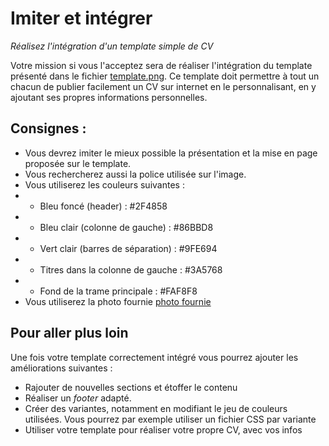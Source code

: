 # Imiter et intégrer
_Réalisez l'intégration d'un template simple de CV_

Votre mission si vous l'acceptez sera de réaliser l'intégration du template présenté dans le fichier [template.png](template.png).
Ce template doit permettre à tout un chacun de publier facilement un CV sur internet en le personnalisant, en y ajoutant ses propres informations personnelles.

## Consignes :
* Vous devrez imiter le mieux possible la présentation et la mise en page proposée sur le template.
* Vous rechercherez aussi la police utilisée sur l'image.
* Vous utiliserez les couleurs suivantes :
* * Bleu foncé (header) : #2F4858
* * Bleu clair (colonne de gauche) : #86BBD8
* * Vert clair (barres de séparation) : #9FE694
* * Titres dans la colonne de gauche : #3A5768
* * Fond de la trame principale : #FAF8F8
* Vous utiliserez la photo fournie [photo fournie](avatar.jpg)

## Pour aller plus loin
Une fois votre template correctement intégré vous pourrez ajouter les améliorations suivantes :
* Rajouter de nouvelles sections et étoffer le contenu
* Réaliser un _footer_ adapté.
* Créer des variantes, notamment en modifiant le jeu de couleurs utilisées. Vous pourrez par exemple utiliser un fichier CSS par variante
* Utiliser votre template pour réaliser votre propre CV, avec vos infos
